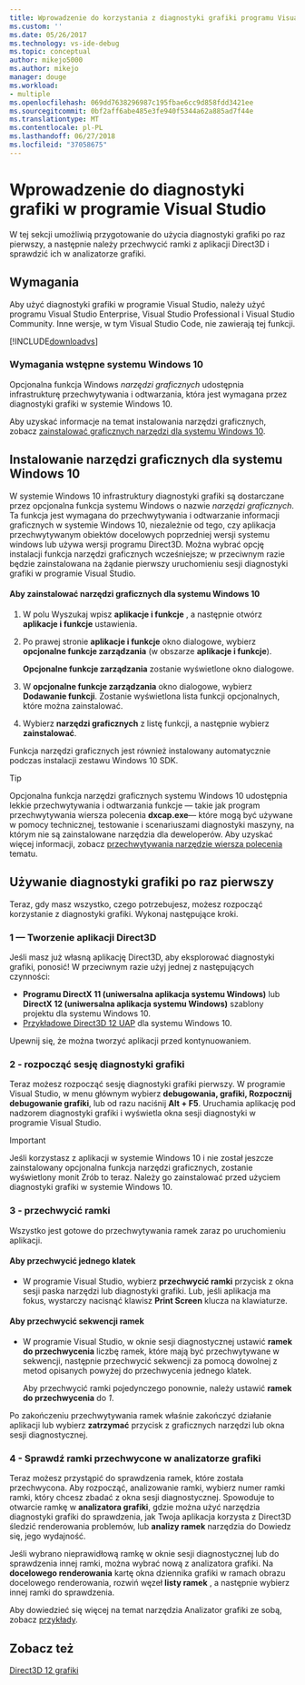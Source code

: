 ```yaml
---
title: Wprowadzenie do korzystania z diagnostyki grafiki programu Visual Studio | Dokumentacja firmy Microsoft
ms.custom: ''
ms.date: 05/26/2017
ms.technology: vs-ide-debug
ms.topic: conceptual
author: mikejo5000
ms.author: mikejo
manager: douge
ms.workload:
- multiple
ms.openlocfilehash: 069dd7638296987c195fbae6cc9d858fdd3421ee
ms.sourcegitcommit: 0bf2aff6abe485e3fe940f5344a62a885ad7f44e
ms.translationtype: MT
ms.contentlocale: pl-PL
ms.lasthandoff: 06/27/2018
ms.locfileid: "37058675"
---
```

# <a name="getting-started-with-visual-studio-graphics-diagnostics"></a>Wprowadzenie do diagnostyki grafiki w programie Visual Studio
W tej sekcji umożliwią przygotowanie do użycia diagnostyki grafiki po raz pierwszy, a następnie należy przechwycić ramki z aplikacji Direct3D i sprawdzić ich w analizatorze grafiki.  
  
## <a name="requirements"></a>Wymagania  
 Aby użyć diagnostyki grafiki w programie Visual Studio, należy użyć programu Visual Studio Enterprise, Visual Studio Professional i Visual Studio Community.  Inne wersje, w tym Visual Studio Code, nie zawierają tej funkcji.
 
 [!INCLUDE[downloadvs](../includes/downloadvs_md.md)]  
  
### <a name="windows-10-prerequisites"></a>Wymagania wstępne systemu Windows 10  
 Opcjonalna funkcja Windows *narzędzi graficznych* udostępnia infrastrukturę przechwytywania i odtwarzania, która jest wymagana przez diagnostyki grafiki w systemie Windows 10.  
  
 Aby uzyskać informacje na temat instalowania narzędzi graficznych, zobacz [zainstalować graficznych narzędzi dla systemu Windows 10](#InstallGraphicsTools).  
  
##  <a name="InstallGraphicsTools"></a> Instalowanie narzędzi graficznych dla systemu Windows 10  
 W systemie Windows 10 infrastruktury diagnostyki grafiki są dostarczane przez opcjonalna funkcja systemu Windows o nazwie *narzędzi graficznych*. Ta funkcja jest wymagana do przechwytywania i odtwarzanie informacji graficznych w systemie Windows 10, niezależnie od tego, czy aplikacja przechwytywanym obiektów docelowych poprzedniej wersji systemu windows lub używa wersji programu Direct3D. Można wybrać opcję instalacji funkcja narzędzi graficznych wcześniejsze; w przeciwnym razie będzie zainstalowana na żądanie pierwszy uruchomieniu sesji diagnostyki grafiki w programie Visual Studio.  
  
#### <a name="to-install-graphics-tools-for-windows-10"></a>Aby zainstalować narzędzi graficznych dla systemu Windows 10  
  
1.  W polu Wyszukaj wpisz **aplikacje i funkcje** , a następnie otwórz **aplikacje i funkcje** ustawienia.
  
3.  Po prawej stronie **aplikacje i funkcje** okno dialogowe, wybierz **opcjonalne funkcje zarządzania** (w obszarze **aplikacje i funkcje**).

    **Opcjonalne funkcje zarządzania** zostanie wyświetlone okno dialogowe.
  
4.  W **opcjonalne funkcje zarządzania** okno dialogowe, wybierz **Dodawanie funkcji**. Zostanie wyświetlona lista funkcji opcjonalnych, które można zainstalować.  
  
5.  Wybierz **narzędzi graficznych** z listę funkcji, a następnie wybierz **zainstalować**.  
  
 Funkcja narzędzi graficznych jest również instalowany automatycznie podczas instalacji zestawu Windows 10 SDK.  
  
> [!TIP]
>  Opcjonalna funkcja narzędzi graficznych systemu Windows 10 udostępnia lekkie przechwytywania i odtwarzania funkcje — takie jak program przechwytywania wiersza polecenia **dxcap.exe**— które mogą być używane w pomocy technicznej, testowanie i scenariuszami diagnostyki maszyny, na którym nie są zainstalowane narzędzia dla deweloperów. Aby uzyskać więcej informacji, zobacz [przechwytywania narzędzie wiersza polecenia](command-line-capture-tool.md) tematu.  
  
## <a name="using-graphics-diagnostics-for-the-first-time"></a>Używanie diagnostyki grafiki po raz pierwszy  
 Teraz, gdy masz wszystko, czego potrzebujesz, możesz rozpocząć korzystanie z diagnostyki grafiki. Wykonaj następujące kroki.  
  
### <a name="1---create-a-direct3d-app"></a>1 — Tworzenie aplikacji Direct3D  
 Jeśli masz już własną aplikację Direct3D, aby eksplorować diagnostyki grafiki, ponosić! W przeciwnym razie użyj jednej z następujących czynności:

- **Programu DirectX 11 (uniwersalna aplikacja systemu Windows)** lub **DirectX 12 (uniwersalna aplikacja systemu Windows)** szablony projektu dla systemu Windows 10.
- [Przykładowe Direct3D 12 UAP](https://code.msdn.microsoft.com/Direct3D-12-UAP-Sample-ecb1779f) dla systemu Windows 10.  
  
 Upewnij się, że można tworzyć aplikacji przed kontynuowaniem.  
  
### <a name="2---start-a-graphics-diagnostics-session"></a>2 - rozpocząć sesję diagnostyki grafiki  
 Teraz możesz rozpocząć sesję diagnostyki grafiki pierwszy. W programie Visual Studio, w menu głównym wybierz **debugowania, grafiki, Rozpocznij debugowanie grafiki**, lub od razu naciśnij **Alt + F5**. Uruchamia aplikację pod nadzorem diagnostyki grafiki i wyświetla okna sesji diagnostyki w programie Visual Studio.  
  
> [!IMPORTANT]
>  Jeśli korzystasz z aplikacji w systemie Windows 10 i nie został jeszcze zainstalowany opcjonalna funkcja narzędzi graficznych, zostanie wyświetlony monit Zrób to teraz. Należy go zainstalować przed użyciem diagnostyki grafiki w systemie Windows 10.  
  
### <a name="3---capture-frames"></a>3 - przechwycić ramki  
 Wszystko jest gotowe do przechwytywania ramek zaraz po uruchomieniu aplikacji.  
  
#### <a name="to-capture-single-frames"></a>Aby przechwycić jednego klatek  
  
-   W programie Visual Studio, wybierz **przechwycić ramki** przycisk z okna sesji paska narzędzi lub diagnostyki grafiki. Lub, jeśli aplikacja ma fokus, wystarczy nacisnąć klawisz **Print Screen** klucza na klawiaturze.
  
#### <a name="to-capture-a-sequence-of-frames"></a>Aby przechwycić sekwencji ramek  
  
-   W programie Visual Studio, w oknie sesji diagnostycznej ustawić **ramek do przechwycenia** liczbę ramek, które mają być przechwytywane w sekwencji, następnie przechwycić sekwencji za pomocą dowolnej z metod opisanych powyżej do przechwycenia jednego klatek.  
  
     Aby przechwycić ramki pojedynczego ponownie, należy ustawić **ramek do przechwycenia** do *1*.  
  
 Po zakończeniu przechwytywania ramek właśnie zakończyć działanie aplikacji lub wybierz **zatrzymać** przycisk z graficznych narzędzi lub okna sesji diagnostycznej.  
  
### <a name="4---examine-captured-frames-in-the-graphics-analyzer"></a>4 - Sprawdź ramki przechwycone w analizatorze grafiki  
 Teraz możesz przystąpić do sprawdzenia ramek, które została przechwycona. Aby rozpocząć, analizowanie ramki, wybierz numer ramki ramki, który chcesz zbadać z okna sesji diagnostycznej. Spowoduje to otwarcie ramkę w **analizatora grafiki**, gdzie można użyć narzędzia diagnostyki grafiki do sprawdzenia, jak Twoja aplikacja korzysta z Direct3D śledzić renderowania problemów, lub **analizy ramek** narzędzia do Dowiedz się, jego wydajność.  
  
 Jeśli wybrano nieprawidłową ramkę w oknie sesji diagnostycznej lub do sprawdzenia innej ramki, można wybrać nową z analizatora grafiki. Na **docelowego renderowania** kartę okna dziennika grafiki w ramach obrazu docelowego renderowania, rozwiń węzeł **listy ramek** , a następnie wybierz innej ramki do sprawdzenia.  
  
 Aby dowiedzieć się więcej na temat narzędzia Analizator grafiki ze sobą, zobacz [przykłady](graphics-diagnostics-examples.md).  
  
## <a name="see-also"></a>Zobacz też  
 [Direct3D 12 grafiki](/windows/desktop/direct3d12/direct3d-12-graphics)